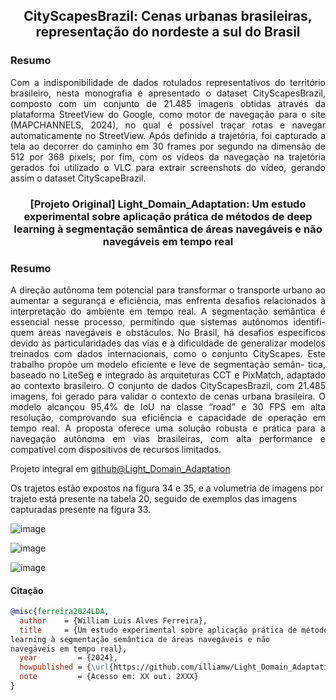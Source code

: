 <div align="center">    
 
## CityScapesBrazil: Cenas urbanas brasileiras, representação do nordeste a sul do Brasil


</div>

<!-- TODO: Add video -->

### Resumo


 <div text-align="justify" align="justify">    
Com a indisponibilidade de dados rotulados representativos do território brasileiro, nesta
monografia é apresentado o dataset CityScapesBrazil, composto com um conjunto de 21.485
imagens obtidas através da plataforma StreetView do Google, como motor de navegação para
o site (MAPCHANNELS, 2024), no qual é possível traçar rotas e navegar automaticamente
no StreetView. Após definido a trajetória, foi capturado a tela ao decorrer do caminho em 30
frames por segundo na dimensão de 512 por 368 pixels; por fim, com os vídeos da navegação na
trajetória gerados foi utilizado o VLC para extrair screenshots do vídeo, gerando assim o dataset
CityScapeBrazil. 
</div>


<div align="center">    
 
### [Projeto Original] Light_Domain_Adaptation: Um estudo experimental sobre aplicação prática de métodos de deep learning à segmentação semântica de áreas navegáveis e não navegáveis em tempo real


</div>

<!-- TODO: Add video -->

### Resumo


 <div text-align="justify" align="justify">    
A direção autônoma tem potencial para transformar o transporte urbano ao aumentar a segurança
e eficiência, mas enfrenta desafios relacionados à interpretação do ambiente em tempo real. A
segmentação semântica é essencial nesse processo, permitindo que sistemas autônomos identifi-
quem áreas navegáveis e obstáculos. No Brasil, há desafios específicos devido às particularidades
das vias e à dificuldade de generalizar modelos treinados com dados internacionais, como o
conjunto CityScapes. Este trabalho propõe um modelo eficiente e leve de segmentação semân-
tica, baseado no LiteSeg e integrado às arquiteturas CCT e PixMatch, adaptado ao contexto
brasileiro. O conjunto de dados CityScapesBrazil, com 21.485 imagens, foi gerado para validar
o contexto de cenas urbana brasileira. O modelo alcançou 95,4% de IoU na classe “road” e 30
FPS em alta resolução, comprovando sua eficiência e capacidade de operação em tempo real. A
proposta oferece uma solução robusta e prática para a navegação autônoma em vias brasileiras,
com alta performance e compatível com dispositivos de recursos limitados.
</div>

Projeto integral em [github@Light_Domain_Adaptation](https://github.com/illiamw/Light_Domain_Adaptation)


Os trajetos estão expostos na figura 34 e 35, e a volumetria de imagens por trajeto está presente na tabela 20, seguido de exemplos das imagens capturadas presente na figura 33.

![image](https://github.com/user-attachments/assets/785b2511-5863-4d76-a11b-2553119a565c)

![image](https://github.com/user-attachments/assets/e9c2eb4f-5871-4180-8059-676864a74ede)

![image](https://github.com/user-attachments/assets/4450515b-b4e7-4f71-9750-a97bfc02aa2f)



#### Citação   
```bibtex
@misc{ferreira2024LDA,
  author    = {William Luis Alves Ferreira},
  title     = {Um estudo experimental sobre aplicação prática de métodos de deep
learning à segmentação semântica de áreas navegáveis e não
navegáveis em tempo real},
  year         = {2024},
  howpublished = {\url{https://github.com/illiamw/Light_Domain_Adaptation}},
  note         = {Acesso em: XX out. 2XXX}
}
```
